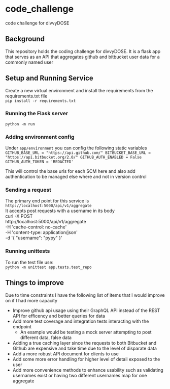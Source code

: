 # code_challenge
code challenge for divvyDOSE
## Background
This repository holds the coding challenge for divvyDOSE. It is a flask app that serves as an API that aggregates github and bitbucket user data for a commonly named user
## Setup and Running Service
Create a new virtual environment and install the requirements from the requirements.txt file <br />
`pip install -r requirements.txt`
### Running the Flask server <br />
`python -m run`
### Adding environment config 
Under `app/environment` you can config the following static variables <br />
`GITHUB_BASE_URL = "https://api.github.com/"
BITBUCKET_BASE_URL = "https://api.bitbucket.org/2.0/"
GITHUB_AUTH_ENABLED = False
GITHUB_AUTH_TOKEN = 'REDACTED'`

This will control the base urls for each SCM here and also add authentication to be managed else where and not in version control

### Sending a request
The primary end point for this service is <br />
`http://localhost:5000/api/v1/aggregate`
<br />
It accepts post requests with a username in its body <br />
curl -X POST \
  http://localhost:5000/api/v1/aggregate \
  -H 'cache-control: no-cache' \
  -H 'content-type: application/json' \
  -d '{
	"username": "pypy"
}'

### Running unittests
To run the test file use: <br />
`python -m unittest app.tests.test_repo`


## Things to improve 
Due to time constraints I have the following list of items that I would improve on if I had more capacity
* Improve github api usage using their GraphQL API instead of the REST API for efficency and better queries for data
* Add more test coverage and integration tests interacting with the endpoint
  * An example would be testing a mock server attempting to post different data, false data
* Adding a true caching layer since the requests to both Bitbucket and Github are expensive and take time due to the level of disparate data 
* Add a more robust API document for clients to use
* Add some more error handling for higher level of detail exposed to the user
* Add more convenience methods to enhance usability such as validating usernames exist or having two different usernames map for one aggregate
